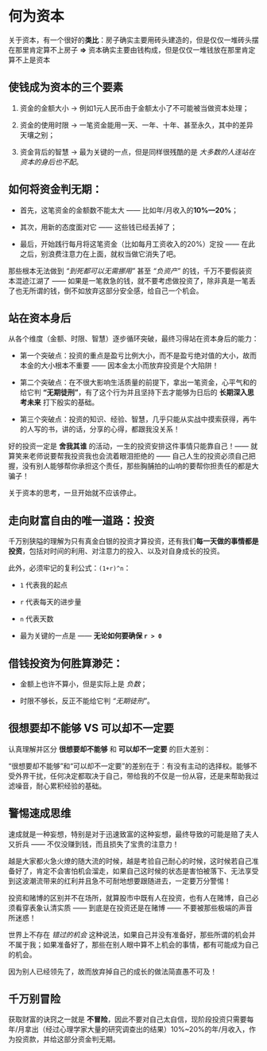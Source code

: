 # 何为资本

关于资本，有一个很好的**类比**：房子确实主要用砖头建造的，但是仅仅一堆砖头摆在那里肯定算不上房子 **=>** 资本确实主要由钱构成，但是仅仅一堆钱放在那里肯定算不上是资本

## 使钱成为资本的三个要素
1. 资金的金额大小 -> 例如1元人民币由于金额太小了不可能被当做资本处理；

2. 资金的使用时限 -> 一笔资金能用一天、一年、十年、甚至永久，其中的差异天壤之别；

3. 资金背后的智慧 -> 最为关键的一点，但是同样很残酷的是 *大多数的人连站在资本的身后也不配*。

## 如何将资金判无期：
- 首先，这笔资金的金额数不能太大 —— 比如年/月收入的**10%—20%**；

- 其次，用新的态度面对它 —— 这些钱已经丢掉了；

- 最后，开始践行每月将这笔资金（比如每月工资收入的20%）定投 —— 在此之后，别浪费注意力在上面，就权当做它消失了吧。

那些根本无法做到 *“到死都可以无需挪用”* 甚至 *“负资产”* 的钱，千万不要假装资本混迹江湖了 —— 如果是一笔救急的钱，就不要考虑做投资了，除非真是一笔丢了也无所谓的钱，倒不如放弃这部分安全感，给自己一个机会。

## 站在资本身后
从各个维度（金额、时限、智慧）逐步循环突破，最终习得站在资本身后的能力：
- 第一个突破点：投资的重点是盈亏比例大小，而不是盈亏绝对值的大小，故而本金的大小根本不重要 —— 因本金太小而放弃投资是个大陷阱！

- 第二个突破点：在不很大影响生活质量的前提下，拿出一笔资金，心平气和的给它判 **“无期徒刑”**，有了这个行为并且坚持下去才能够为日后的 **长期深入思考未来** 打下殷实的基础。

- 第三个突破点：投资的知识、经验、智慧，几乎只能从实战中摸索获得，再牛的人写的书，讲的话，分享的心得，都跟我没关系！

好的投资一定是 **舍我其谁** 的活动，一生的投资安排这件事情只能靠自己！—— 就算笑来老师说要帮我投资我也会流着眼泪拒绝的 —— 自己人生的投资必须自己把握，没有别人能够帮你承担这个责任，那些胸脯拍的山响的要帮你担责任的都是大骗子！

关于资本的思考，一旦开始就不应该停止。

## 走向财富自由的唯一道路：投资
千万别狭隘的理解为只有真金白银的投资才算投资，还有我们**每一天做的事情都是投资**，包括对时间的利用、对注意力的投入、以及对自身成长的投资。

此外，必须牢记的复利公式：`(1+r)^n`：
- `1` 代表我的起点

- `r` 代表每天的进步量

- `n` 代表天数

- 最为关键的一点是 —— **无论如何要确保 `r > 0`**

## 借钱投资为何胜算渺茫：
- 金额上也许不算小，但是实际上是 *负数*；

- 时限不够长，反正不能给它判 *“无期徒刑”*。

## 很想要却不能够 VS 可以却不一定要
认真理解并区分 **很想要却不能够** 和 **可以却不一定要** 的巨大差别：

“很想要却不能够”和“可以却不一定要”的差别在于：有没有主动的选择权。能够不受外界干扰，任何决定都取决于自己，带给我的不仅是一份从容，还是来帮助我过滤噪音，耐心累积经验的基础。

## 警惕速成思维
速成就是一种妄想，特别是对于迅速致富的这种妄想，最终导致的可能是赔了夫人又折兵 —— 不仅没赚到钱，而且损失了宝贵的注意力！

越是大家都火急火燎的随大流的时候，越是考验自己耐心的时候，这时候若自己准备好了，肯定不会害怕机会溜走，如果自己这时候的状态是害怕被落下、无法享受到这波潮流带来的红利并且急不可耐地想要跟随进去，一定要万分警惕！	

投资和赌博的区别并不在场所，就算股市中既有人在投资，也有人在赌博，自己必须看穿表象认清实质 —— 到底是在投资还是在赌博 —— 不要被那些极端的声音所迷惑！

世界上不存在 *错过的机会* 这种说法，如果自己并没有准备好，那些所谓的机会并不属于我；如果准备好了，那些在别人眼中算不上机会的事情，都有可能成为自己的机会。

因为别人已经领先了，故而放弃掉自己的成长的做法简直愚不可及！

## 千万别冒险
获取财富的诀窍之一就是 **不冒险**，因此不要对自己太自信，现阶段投资只需要每年/月拿出（经过心理学家大量的研究调查出的结果）10%~20%的年/月收入，作为投资款，并给这部分资金判无期。
